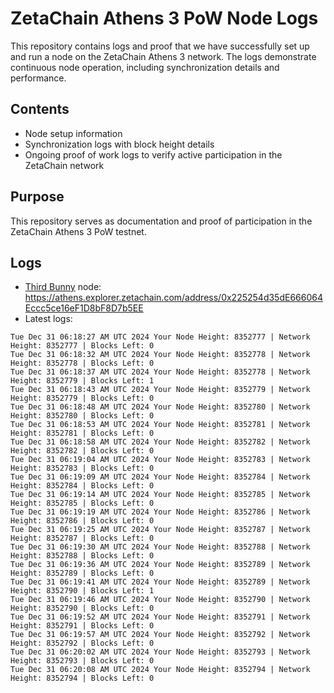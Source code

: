 # ZetaChain Athens 3 PoW Node Logs
This repository contains logs and proof that we have successfully set up and run a node on the ZetaChain Athens 3 network. The logs demonstrate continuous node operation, including synchronization details and performance.

## Contents
- Node setup information
- Synchronization logs with block height details
- Ongoing proof of work logs to verify active participation in the ZetaChain network

## Purpose
This repository serves as documentation and proof of participation in the ZetaChain Athens 3 PoW testnet.

## Logs

- [Third Bunny](https://thirdbunny.xyz/) node: https://athens.explorer.zetachain.com/address/0x225254d35dE666064Eccc5ce16eF1D8bF8D7b5EE
- Latest logs:
```
Tue Dec 31 06:18:27 AM UTC 2024 Your Node Height: 8352777 | Network Height: 8352777 | Blocks Left: 0
Tue Dec 31 06:18:32 AM UTC 2024 Your Node Height: 8352778 | Network Height: 8352778 | Blocks Left: 0
Tue Dec 31 06:18:37 AM UTC 2024 Your Node Height: 8352778 | Network Height: 8352779 | Blocks Left: 1
Tue Dec 31 06:18:43 AM UTC 2024 Your Node Height: 8352779 | Network Height: 8352779 | Blocks Left: 0
Tue Dec 31 06:18:48 AM UTC 2024 Your Node Height: 8352780 | Network Height: 8352780 | Blocks Left: 0
Tue Dec 31 06:18:53 AM UTC 2024 Your Node Height: 8352781 | Network Height: 8352781 | Blocks Left: 0
Tue Dec 31 06:18:58 AM UTC 2024 Your Node Height: 8352782 | Network Height: 8352782 | Blocks Left: 0
Tue Dec 31 06:19:04 AM UTC 2024 Your Node Height: 8352783 | Network Height: 8352783 | Blocks Left: 0
Tue Dec 31 06:19:09 AM UTC 2024 Your Node Height: 8352784 | Network Height: 8352784 | Blocks Left: 0
Tue Dec 31 06:19:14 AM UTC 2024 Your Node Height: 8352785 | Network Height: 8352785 | Blocks Left: 0
Tue Dec 31 06:19:19 AM UTC 2024 Your Node Height: 8352786 | Network Height: 8352786 | Blocks Left: 0
Tue Dec 31 06:19:25 AM UTC 2024 Your Node Height: 8352787 | Network Height: 8352787 | Blocks Left: 0
Tue Dec 31 06:19:30 AM UTC 2024 Your Node Height: 8352788 | Network Height: 8352788 | Blocks Left: 0
Tue Dec 31 06:19:36 AM UTC 2024 Your Node Height: 8352789 | Network Height: 8352789 | Blocks Left: 0
Tue Dec 31 06:19:41 AM UTC 2024 Your Node Height: 8352789 | Network Height: 8352790 | Blocks Left: 1
Tue Dec 31 06:19:46 AM UTC 2024 Your Node Height: 8352790 | Network Height: 8352790 | Blocks Left: 0
Tue Dec 31 06:19:52 AM UTC 2024 Your Node Height: 8352791 | Network Height: 8352791 | Blocks Left: 0
Tue Dec 31 06:19:57 AM UTC 2024 Your Node Height: 8352792 | Network Height: 8352792 | Blocks Left: 0
Tue Dec 31 06:20:02 AM UTC 2024 Your Node Height: 8352793 | Network Height: 8352793 | Blocks Left: 0
Tue Dec 31 06:20:08 AM UTC 2024 Your Node Height: 8352794 | Network Height: 8352794 | Blocks Left: 0
```
